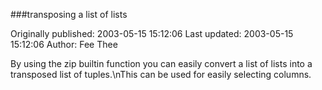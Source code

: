 ###transposing a list of lists

Originally published: 2003-05-15 15:12:06
Last updated: 2003-05-15 15:12:06
Author: Fee Thee

By using the zip builtin function you can easily convert a list of lists into a transposed list of tuples.\nThis can be used for easily selecting columns.
